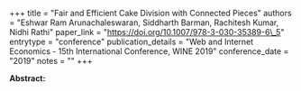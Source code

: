 +++
title = "Fair and Efficient Cake Division with Connected Pieces"
authors = "Eshwar Ram Arunachaleswaran, Siddharth Barman, Rachitesh Kumar, Nidhi Rathi"
paper_link = "https://doi.org/10.1007/978-3-030-35389-6\_5"
entrytype = "conference"
publication_details = "Web and Internet Economics - 15th International Conference,  WINE 2019"
conference_date = "2019"
notes = ""
+++

<b>Abstract:</b>
